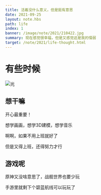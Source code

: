 ```yaml
---
title: 活着没什么意义，但是挺有意思
date: 2021-09-25
layout: note.hbs
path: life
index: 1
banner: /image/note/2021/210422.jpg
summary: 现在感觉很幸福，但是又感觉这是我的懦弱
target: /note/2021/life-thought.html
---
```


# 有些时候

![光](/image/note/2021/210422.jpg)

## 想干嘛

开心最重要！

想学画画，想学3D建模，想学音乐

啊啊，如果不用上班就好了

但是又得上班，还得努力才行

## 游戏呢

原神又没啥意思了，战舰世界也要少玩

手游里就剩下个碧蓝航线可以玩玩了